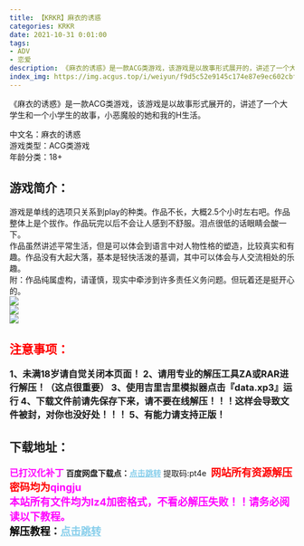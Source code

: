 ```yaml
---
title: 【KRKR】麻衣的诱惑
categories: KRKR
date: 2021-10-31 0:01:00
tags:
- ADV
- 恋爱
description: 《麻衣的诱惑》是一款ACG类游戏，该游戏是以故事形式展开的，讲述了一个大学生和一个小学生的故事，小恶魔般的她和我的H生活。         
index_img: https://img.acgus.top/i/weiyun/f9d5c52e9145c174e87e9ec602cbfbeea66cf81fb7f72fef58d5f71143d4af756756c19b6212e285c36cc0087e18da51.webp
---
```

《麻衣的诱惑》是一款ACG类游戏，该游戏是以故事形式展开的，讲述了一个大学生和一个小学生的故事，小恶魔般的她和我的H生活。  

中文名：麻衣的诱惑  
游戏类型：ACG类游戏  
年龄分类：18+  

## 游戏简介：
游戏是单线的选项只关系到play的种类。作品不长，大概2.5个小时左右吧。作品整体上是个拔作。作品玩完以后不会让人感到不舒服。泪点很低的话眼睛会酸一下。  
作品虽然讲述平常生活，但是可以体会到语言中对人物性格的塑造，比较真实和有趣。作品没有大起大落，基本是轻快活泼的基调，其中可以体会与人交流相处的乐趣。  
附：作品纯属虚构，请谨慎，现实中牵涉到许多责任义务问题。但玩着还是挺开心的。</font>    
![](https://img.acgus.top/i/weiyun/f9d5c52e9145c174e87e9ec602cbfbeea66cf81fb7f72fef58d5f71143d4af756756c19b6212e285c36cc0087e18da51.webp)  
![](https://gimg2.baidu.com/image_search/src=http%3A%2F%2Fimg.kuai8.com%2Fattaches%2Falbum%2F20151114%2F201511142054073714.webp&refer=http%3A%2F%2Fimg.kuai8.com&app=2002&size=f9999,10000&q=a80&n=0&g=0n&fmt=jpeg?sec=1638411762&t=4674c3473e3d8787fc8b56217a436215)  
![](https://gimg2.baidu.com/image_search/src=http%3A%2F%2Fimg.kuai8.com%2Fattaches%2Falbum%2F20151114%2F201511142054125363.webp&refer=http%3A%2F%2Fimg.kuai8.com&app=2002&size=f9999,10000&q=a80&n=0&g=0n&fmt=jpeg?sec=1638411789&t=3fbb563c679b60239ca048c959423dee) 








## <font color=#FF0000 >注意事项：</font>
<font size=3><b>1、未满18岁请自觉关闭本页面！
2、请用专业的解压工具ZA或RAR进行解压！（这点很重要）
3、使用吉里吉里模拟器点击『data.xp3』运行
4、下载文件前请先保存下来，请不要在线解压！！！这样会导致文件被封，对你也没好处！！！
5、有能力请支持正版！</b></font>

## 下载地址：
<font color=#FF00FF size=3>**已打汉化补丁**</font>
<b>百度网盘下载点：</b><a href="https://pan.baidu.com/s/1rC4rkmmNNUrQxIOiAB3tdQ" style="color: #87CEEB;"><b>点击跳转</b></a> 提取码:pt4e
<a style="padding: 0" href="https://post.qingju.org/AD/"><img style="max-width:100%" src="https://img.acgus.top/i/2024/07/478f689b8021d8d499ab43d21acf137a.gif" alt=""></a>
<b><font color=#FF0000 size=4>网站所有资源解压密码均为</b></font><b><font color=#FF00FF size=4>qingju</font><font color=#FF0000 ></font></b><br><b><font color=#FF00FF size=4>本站所有文件均为lz4加密格式，不看必解压失败！！请务必阅读以下教程。</b></font><br><b><font color=#000 size=4>解压教程：</b><a href="https://post.qingju.org/tutorial/000/" style="color: #87CEEB;"><b>点击跳转</b></a>